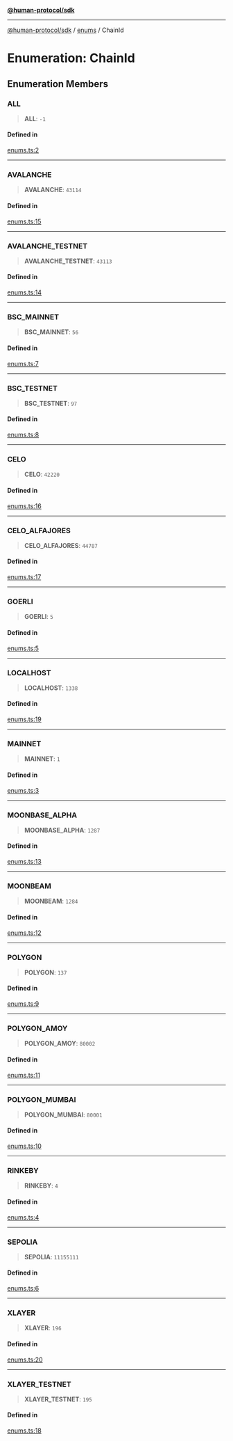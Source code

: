 [**@human-protocol/sdk**](../../README.md)

***

[@human-protocol/sdk](../../modules.md) / [enums](../README.md) / ChainId

# Enumeration: ChainId

## Enumeration Members

### ALL

> **ALL**: `-1`

#### Defined in

[enums.ts:2](https://github.com/humanprotocol/human-protocol/blob/3ed5fd393b562534f83a6f2f110eb4e3977deb72/packages/sdk/typescript/human-protocol-sdk/src/enums.ts#L2)

***

### AVALANCHE

> **AVALANCHE**: `43114`

#### Defined in

[enums.ts:15](https://github.com/humanprotocol/human-protocol/blob/3ed5fd393b562534f83a6f2f110eb4e3977deb72/packages/sdk/typescript/human-protocol-sdk/src/enums.ts#L15)

***

### AVALANCHE\_TESTNET

> **AVALANCHE\_TESTNET**: `43113`

#### Defined in

[enums.ts:14](https://github.com/humanprotocol/human-protocol/blob/3ed5fd393b562534f83a6f2f110eb4e3977deb72/packages/sdk/typescript/human-protocol-sdk/src/enums.ts#L14)

***

### BSC\_MAINNET

> **BSC\_MAINNET**: `56`

#### Defined in

[enums.ts:7](https://github.com/humanprotocol/human-protocol/blob/3ed5fd393b562534f83a6f2f110eb4e3977deb72/packages/sdk/typescript/human-protocol-sdk/src/enums.ts#L7)

***

### BSC\_TESTNET

> **BSC\_TESTNET**: `97`

#### Defined in

[enums.ts:8](https://github.com/humanprotocol/human-protocol/blob/3ed5fd393b562534f83a6f2f110eb4e3977deb72/packages/sdk/typescript/human-protocol-sdk/src/enums.ts#L8)

***

### CELO

> **CELO**: `42220`

#### Defined in

[enums.ts:16](https://github.com/humanprotocol/human-protocol/blob/3ed5fd393b562534f83a6f2f110eb4e3977deb72/packages/sdk/typescript/human-protocol-sdk/src/enums.ts#L16)

***

### CELO\_ALFAJORES

> **CELO\_ALFAJORES**: `44787`

#### Defined in

[enums.ts:17](https://github.com/humanprotocol/human-protocol/blob/3ed5fd393b562534f83a6f2f110eb4e3977deb72/packages/sdk/typescript/human-protocol-sdk/src/enums.ts#L17)

***

### GOERLI

> **GOERLI**: `5`

#### Defined in

[enums.ts:5](https://github.com/humanprotocol/human-protocol/blob/3ed5fd393b562534f83a6f2f110eb4e3977deb72/packages/sdk/typescript/human-protocol-sdk/src/enums.ts#L5)

***

### LOCALHOST

> **LOCALHOST**: `1338`

#### Defined in

[enums.ts:19](https://github.com/humanprotocol/human-protocol/blob/3ed5fd393b562534f83a6f2f110eb4e3977deb72/packages/sdk/typescript/human-protocol-sdk/src/enums.ts#L19)

***

### MAINNET

> **MAINNET**: `1`

#### Defined in

[enums.ts:3](https://github.com/humanprotocol/human-protocol/blob/3ed5fd393b562534f83a6f2f110eb4e3977deb72/packages/sdk/typescript/human-protocol-sdk/src/enums.ts#L3)

***

### MOONBASE\_ALPHA

> **MOONBASE\_ALPHA**: `1287`

#### Defined in

[enums.ts:13](https://github.com/humanprotocol/human-protocol/blob/3ed5fd393b562534f83a6f2f110eb4e3977deb72/packages/sdk/typescript/human-protocol-sdk/src/enums.ts#L13)

***

### MOONBEAM

> **MOONBEAM**: `1284`

#### Defined in

[enums.ts:12](https://github.com/humanprotocol/human-protocol/blob/3ed5fd393b562534f83a6f2f110eb4e3977deb72/packages/sdk/typescript/human-protocol-sdk/src/enums.ts#L12)

***

### POLYGON

> **POLYGON**: `137`

#### Defined in

[enums.ts:9](https://github.com/humanprotocol/human-protocol/blob/3ed5fd393b562534f83a6f2f110eb4e3977deb72/packages/sdk/typescript/human-protocol-sdk/src/enums.ts#L9)

***

### POLYGON\_AMOY

> **POLYGON\_AMOY**: `80002`

#### Defined in

[enums.ts:11](https://github.com/humanprotocol/human-protocol/blob/3ed5fd393b562534f83a6f2f110eb4e3977deb72/packages/sdk/typescript/human-protocol-sdk/src/enums.ts#L11)

***

### POLYGON\_MUMBAI

> **POLYGON\_MUMBAI**: `80001`

#### Defined in

[enums.ts:10](https://github.com/humanprotocol/human-protocol/blob/3ed5fd393b562534f83a6f2f110eb4e3977deb72/packages/sdk/typescript/human-protocol-sdk/src/enums.ts#L10)

***

### RINKEBY

> **RINKEBY**: `4`

#### Defined in

[enums.ts:4](https://github.com/humanprotocol/human-protocol/blob/3ed5fd393b562534f83a6f2f110eb4e3977deb72/packages/sdk/typescript/human-protocol-sdk/src/enums.ts#L4)

***

### SEPOLIA

> **SEPOLIA**: `11155111`

#### Defined in

[enums.ts:6](https://github.com/humanprotocol/human-protocol/blob/3ed5fd393b562534f83a6f2f110eb4e3977deb72/packages/sdk/typescript/human-protocol-sdk/src/enums.ts#L6)

***

### XLAYER

> **XLAYER**: `196`

#### Defined in

[enums.ts:20](https://github.com/humanprotocol/human-protocol/blob/3ed5fd393b562534f83a6f2f110eb4e3977deb72/packages/sdk/typescript/human-protocol-sdk/src/enums.ts#L20)

***

### XLAYER\_TESTNET

> **XLAYER\_TESTNET**: `195`

#### Defined in

[enums.ts:18](https://github.com/humanprotocol/human-protocol/blob/3ed5fd393b562534f83a6f2f110eb4e3977deb72/packages/sdk/typescript/human-protocol-sdk/src/enums.ts#L18)

